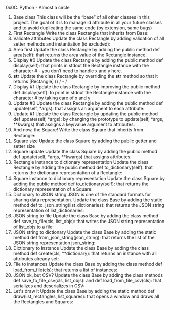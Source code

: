 0x0C. Python - Almost a circle
1. Base class
This class will be the “base” of all other classes in this project. The goal of it is to manage id attribute in all your future classes and to avoid duplicating the same code (by extension, same bugs)
2. First Rectangle
Write the class Rectangle that inherits from Base:
3. Validate attributes
Update the class Rectangle by adding validation of all setter methods and instantiation (id excluded):
4. Area first
Update the class Rectangle by adding the public method def area(self): that returns the area value of the Rectangle instance.
5. Display #0
Update the class Rectangle by adding the public method def display(self): that prints in stdout the Rectangle instance with the character # - you don’t need to handle x and y here.
6. __str__
Update the class Rectangle by overriding the __str__ method so that it returns [Rectangle] (<id>) <x>/<y> - <width>/<height>
7. Display #1
Update the class Rectangle by improving the public method def display(self): to print in stdout the Rectangle instance with the character # by taking care of x and y
8. Update #0
Update the class Rectangle by adding the public method def update(self, *args): that assigns an argument to each attribute:
9. Update #1
Update the class Rectangle by updating the public method def update(self, *args): by changing the prototype to update(self, *args, **kwargs) that assigns a key/value argument to attributes:
10. And now, the Square!
Write the class Square that inherits from Rectangle:
11. Square size
Update the class Square by adding the public getter and setter size
12. Square update
Update the class Square by adding the public method def update(self, *args, **kwargs) that assigns attributes:
13. Rectangle instance to dictionary representation
Update the class Rectangle by adding the public method def to_dictionary(self): that returns the dictionary representation of a Rectangle:
14. Square instance to dictionary representation
Update the class Square by adding the public method def to_dictionary(self): that returns the dictionary representation of a Square:
15. Dictionary to JSON string
JSON is one of the standard formats for sharing data representation.
Update the class Base by adding the static method def to_json_string(list_dictionaries): that returns the JSON string representation of list_dictionaries:
16. JSON string to file
Update the class Base by adding the class method def save_to_file(cls, list_objs): that writes the JSON string representation of list_objs to a file:
17. JSON string to dictionary
Update the class Base by adding the static method def from_json_string(json_string): that returns the list of the JSON string representation json_string:
18. Dictionary to Instance
Update the class Base by adding the class method def create(cls, **dictionary): that returns an instance with all attributes already set:
19. File to instances
Update the class Base by adding the class method def load_from_file(cls): that returns a list of instances:
20. JSON ok, but CSV?
Update the class Base by adding the class methods def save_to_file_csv(cls, list_objs): and def load_from_file_csv(cls): that serializes and deserializes in CSV:
21. Let's draw it
Update the class Base by adding the static method def draw(list_rectangles, list_squares): that opens a window and draws all the Rectangles and Squares:
